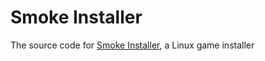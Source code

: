 # Smoke Installer

The source code for [Smoke Installer](https://github.com/smoke-installer/smoke-installer-app/), a Linux game 
installer
